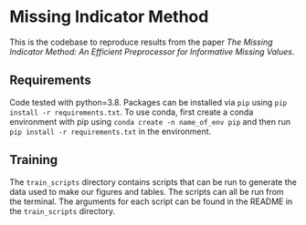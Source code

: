 # Missing Indicator Method

This is the codebase to reproduce results from the paper *The Missing Indicator Method: An Efficient Preprocessor for Informative Missing Values*.

## Requirements

Code tested with python=3.8.  Packages can be installed via `pip` using `pip install -r requirements.txt`.  To use conda, first create a conda environment with pip using `conda create -n name_of_env pip` and then run `pip install -r requirements.txt` in the environment.

## Training

The `train_scripts` directory contains scripts that can be run to generate the data used to make our figures and tables.  The scripts can all be run from the terminal.  The arguments for each script can be found in the README in the `train_scripts` directory.  
